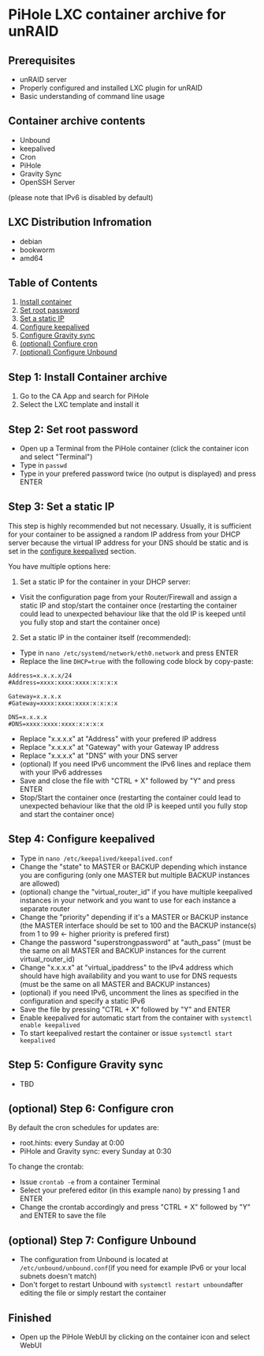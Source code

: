# PiHole LXC container archive for unRAID

## Prerequisites

- unRAID server
- Properly configured and installed LXC plugin for unRAID
- Basic understanding of command line usage

## Container archive contents

- Unbound
- keepalived
- Cron
- PiHole
- Gravity Sync
- OpenSSH Server

(please note that IPv6 is disabled by default)

## LXC Distribution Infromation

- debian
- bookworm
- amd64

## Table of Contents

1. [Install container](#step-1-install-container-archive)
2. [Set root password](#step-2-set-root-password)
3. [Set a static IP](#step-3-set-a-static-ip)
4. [Configure keepalived](#step-4-configure-keepalived)
5. [Configure Gravity sync](#step-5-configure-gravity-sync)
6. [(optional) Confiure cron](#optional-step-6-configure-cron)
7. [(optional) Configure Unbound](#optional-step-7-configure-unbound)

## Step 1: Install Container archive

1. Go to the CA App and search for PiHole
2. Select the LXC template and install it

## Step 2: Set root password

- Open up a Terminal from the PiHole container (click the container icon and select "Terminal")
- Type in `passwd`
- Type in your prefered password twice (no output is displayed) and press ENTER


## Step 3: Set a static IP

This step is highly recommended but not necessary. Usually, it is sufficient for your container to be assigned a random IP address from your DHCP server because the virtual IP address for your DNS should be static and is set in the [configure keepalived](#step-4-configure-keepalived) section.

You have multiple options here:

1. Set a static IP for the container in your DHCP server:
- Visit the configuration page from your Router/Firewall and assign a static IP and stop/start the container once
  (restarting the container could lead to unexpected behaviour like that the old IP is keeped until you fully stop and start the container once)
2. Set a static IP in the container itself (recommended):
- Type in `nano /etc/systemd/network/eth0.network` and press ENTER
- Replace the line `DHCP=true` with the following code block by copy-paste:
```
Address=x.x.x.x/24
#Address=xxxx:xxxx:xxxx:x:x:x:x 

Gateway=x.x.x.x
#Gateway=xxxx:xxxx:xxxx:x:x:x:x  

DNS=x.x.x.x
#DNS=xxxx:xxxx:xxxx:x:x:x:x
```
- Replace "x.x.x.x" at "Address" with your prefered IP address
- Replace "x.x.x.x" at "Gateway" with your Gateway IP address
- Replace "x.x.x.x" at "DNS" with your DNS server
- (optional) If you need IPv6 uncomment the IPv6 lines and replace them with your IPv6 addresses
- Save and close the file with "CTRL + X" followed by "Y" and press ENTER
- Stop/Start the container once
  (restarting the container could lead to unexpected behaviour like that the old IP is keeped until you fully stop and start the container once)

## Step 4: Configure keepalived

- Type in `nano /etc/keepalived/keepalived.conf`
- Change the "state" to MASTER or BACKUP depending which instance you are configuring (only one MASTER but multiple BACKUP instances are allowed)
- (optional) change the "virtual_router_id" if you have multiple keepalived instances in your network and you want to use for each instance a separate router
- Change the "priority" depending if it's a MASTER or BACKUP instance
  (the MASTER interface should be set to 100 and the BACKUP instance(s) from 1 to 99 <- higher priority is prefered first)
- Change the password "superstrongpassword" at "auth_pass" (must be the same on all MASTER and BACKUP instances for the current virtual_router_id)
- Change "x.x.x.x" at "virtual_ipaddress" to the IPv4 address which should have high availability and you want to use for DNS requests (must be the same on all MASTER and BACKUP instances)
- (optional) if you need IPv6, uncomment the lines as specified in the configuration and specify a static IPv6
- Save the file by pressing "CTRL + X" followed by "Y" and ENTER
- Enable keepalived for automatic start from the container with `systemctl enable keepalived`
- To start keepalived restart the container or issue `systemctl start keepalived` 

## Step 5: Configure Gravity sync

- TBD

## (optional) Step 6: Configure cron

By default the cron schedules for updates are:
- root.hints: every Sunday at 0:00
- PiHole and Gravity sync: every Sunday at 0:30

To change the crontab:
- Issue `crontab -e` from a container Terminal
- Select your prefered editor (in this example nano) by pressing 1 and ENTER
- Change the crontab accordingly and press "CTRL + X" followed by "Y" and ENTER to save the file

## (optional) Step 7: Configure Unbound
- The configuration from Unbound is located at `/etc/unbound/unbound.conf`(if you need for example IPv6 or your local subnets doesn't match)
- Don't forget to restart Unbound with `systemctl restart unbound`after editing the file or simply restart the container

## Finished
- Open up the PiHole WebUI by clicking on the container icon and select WebUI

